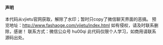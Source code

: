 #### 声明
本代码从vjietu官网获取，解除了水印；暂时只copy了微信聊天界面的恶搞。
预览地址：http://www.fashaoge.com/vjietu/index.html
如有侵权，请及时联系删除，感谢！
联系方式：微信公众号 hu00qi
此代码仅限个人学习，如商用请联系源码出处。
